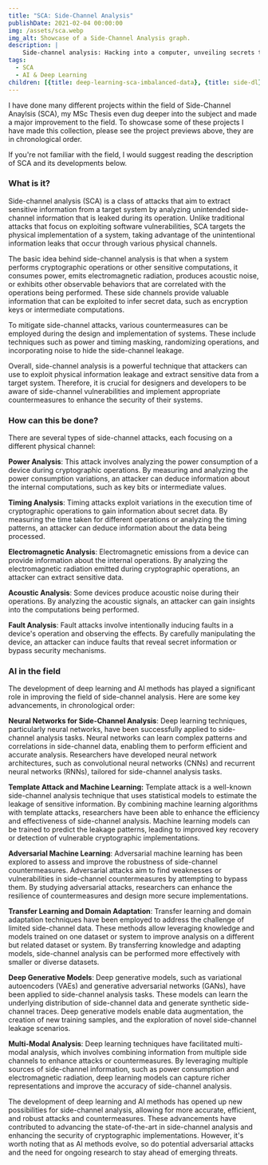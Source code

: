 ```yaml
---
title: "SCA: Side-Channel Analysis"
publishDate: 2021-02-04 00:00:00
img: /assets/sca.webp
img_alt: Showcase of a Side-Channel Analysis graph.
description: |
    Side-channel analysis: Hacking into a computer, unveiling secrets through subtle physical information leakage—a captivating blend of technical prowess and ingenuity.
tags:
  - SCA
  - AI & Deep Learning
children: [{title: deep-learning-sca-imbalanced-data}, {title: side-dl}, {title: sca-toolbox}]
---
```

I have done many different projects within the field of Side-Channel Anaylsis (SCA), my MSc Thesis even dug deeper into the subject and made a major improvement to the field. To showcase some of these projects I have made this collection, please see the project previews above, they are in chronological order.

If you're not familiar with the field, I would suggest reading the description of SCA and its developments below.

### What is it?
Side-channel analysis (SCA) is a class of attacks that aim to extract sensitive information from a target system by analyzing unintended side-channel information that is leaked during its operation. Unlike traditional attacks that focus on exploiting software vulnerabilities, SCA targets the physical implementation of a system, taking advantage of the unintentional information leaks that occur through various physical channels.

The basic idea behind side-channel analysis is that when a system performs cryptographic operations or other sensitive computations, it consumes power, emits electromagnetic radiation, produces acoustic noise, or exhibits other observable behaviors that are correlated with the operations being performed. These side channels provide valuable information that can be exploited to infer secret data, such as encryption keys or intermediate computations.

To mitigate side-channel attacks, various countermeasures can be employed during the design and implementation of systems. These include techniques such as power and timing masking, randomizing operations, and incorporating noise to hide the side-channel leakage.

Overall, side-channel analysis is a powerful technique that attackers can use to exploit physical information leakage and extract sensitive data from a target system. Therefore, it is crucial for designers and developers to be aware of side-channel vulnerabilities and implement appropriate countermeasures to enhance the security of their systems.

### How can this be done?
There are several types of side-channel attacks, each focusing on a different physical channel:

**Power Analysis**: This attack involves analyzing the power consumption of a device during cryptographic operations. By measuring and analyzing the power consumption variations, an attacker can deduce information about the internal computations, such as key bits or intermediate values.

**Timing Analysis**: Timing attacks exploit variations in the execution time of cryptographic operations to gain information about secret data. By measuring the time taken for different operations or analyzing the timing patterns, an attacker can deduce information about the data being processed.

**Electromagnetic Analysis**: Electromagnetic emissions from a device can provide information about the internal operations. By analyzing the electromagnetic radiation emitted during cryptographic operations, an attacker can extract sensitive data.

**Acoustic Analysis**: Some devices produce acoustic noise during their operations. By analyzing the acoustic signals, an attacker can gain insights into the computations being performed.

**Fault Analysis**: Fault attacks involve intentionally inducing faults in a device's operation and observing the effects. By carefully manipulating the device, an attacker can induce faults that reveal secret information or bypass security mechanisms.

### AI in the field
The development of deep learning and AI methods has played a significant role in improving the field of side-channel analysis. Here are some key advancements, in chronological order:

**Neural Networks for Side-Channel Analysis**: Deep learning techniques, particularly neural networks, have been successfully applied to side-channel analysis tasks. Neural networks can learn complex patterns and correlations in side-channel data, enabling them to perform efficient and accurate analysis. Researchers have developed neural network architectures, such as convolutional neural networks (CNNs) and recurrent neural networks (RNNs), tailored for side-channel analysis tasks.

**Template Attack and Machine Learning:** Template attack is a well-known side-channel analysis technique that uses statistical models to estimate the leakage of sensitive information. By combining machine learning algorithms with template attacks, researchers have been able to enhance the efficiency and effectiveness of side-channel analysis. Machine learning models can be trained to predict the leakage patterns, leading to improved key recovery or detection of vulnerable cryptographic implementations.

**Adversarial Machine Learning**: Adversarial machine learning has been explored to assess and improve the robustness of side-channel countermeasures. Adversarial attacks aim to find weaknesses or vulnerabilities in side-channel countermeasures by attempting to bypass them. By studying adversarial attacks, researchers can enhance the resilience of countermeasures and design more secure implementations.

**Transfer Learning and Domain Adaptation**: Transfer learning and domain adaptation techniques have been employed to address the challenge of limited side-channel data. These methods allow leveraging knowledge and models trained on one dataset or system to improve analysis on a different but related dataset or system. By transferring knowledge and adapting models, side-channel analysis can be performed more effectively with smaller or diverse datasets.

**Deep Generative Models**: Deep generative models, such as variational autoencoders (VAEs) and generative adversarial networks (GANs), have been applied to side-channel analysis tasks. These models can learn the underlying distribution of side-channel data and generate synthetic side-channel traces. Deep generative models enable data augmentation, the creation of new training samples, and the exploration of novel side-channel leakage scenarios.

**Multi-Modal Analysis**: Deep learning techniques have facilitated multi-modal analysis, which involves combining information from multiple side channels to enhance attacks or countermeasures. By leveraging multiple sources of side-channel information, such as power consumption and electromagnetic radiation, deep learning models can capture richer representations and improve the accuracy of side-channel analysis.

The development of deep learning and AI methods has opened up new possibilities for side-channel analysis, allowing for more accurate, efficient, and robust attacks and countermeasures. These advancements have contributed to advancing the state-of-the-art in side-channel analysis and enhancing the security of cryptographic implementations. However, it's worth noting that as AI methods evolve, so do potential adversarial attacks and the need for ongoing research to stay ahead of emerging threats.
